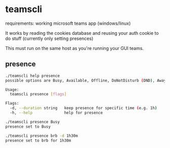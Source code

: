 # teamscli

requirements: working microsoft teams app (windows/linux)

It works by reading the cookies database and reusing your auth cookie to do stuff (currently only setting presences)

This must run on the same host as you're running your GUI teams.

## presence

```bash
./teamscli help presence
possible options are Busy, Available, Offline, DoNotDisturb (DND), Away, BeRightBack (BRB)

Usage:
  teamscli presence [flags]

Flags:
  -d, --duration string   keep presence for specific time (e.g. 1h)
  -h, --help              help for presence
```

```bash
./teamscli presence Busy
presence set to Busy
```

```bash
./teamscli presence brb -d 1h30m
presence set to brb for 1h30m
```
